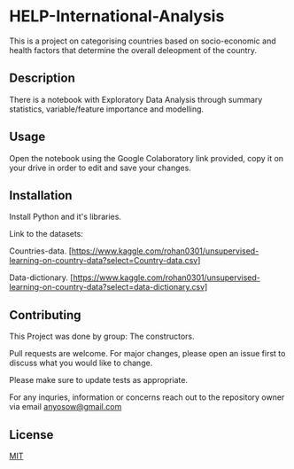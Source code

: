 # HELP-International-Analysis
This is a project on categorising countries based on socio-economic and health factors that determine the overall deleopment of the country. 

## Description
There is a notebook with Exploratory Data Analysis through summary statistics, variable/feature importance and modelling.

## Usage
Open the notebook using the Google Colaboratory link provided, copy it on your drive in order to edit and save your changes.

## Installation
Install Python and it's libraries.

Link to the datasets: 

  Countries-data. [https://www.kaggle.com/rohan0301/unsupervised-learning-on-country-data?select=Country-data.csv]
 
 
  Data-dictionary. [https://www.kaggle.com/rohan0301/unsupervised-learning-on-country-data?select=data-dictionary.csv]
  
  
## Contributing
This Project was done by group: The constructors.

Pull requests are welcome. For major changes, please open an issue first to discuss what you would like to change.

Please make sure to update tests as appropriate.
 
For any inquries, information or concerns reach out to the repository owner via email anyosow@gmail.com

## License
[MIT](https://choosealicense.com/licenses/mit/)
